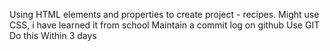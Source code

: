 Using HTML elements and properties to create project - recipes.
Might use CSS, i have learned it from school
Maintain a commit log on github
Use GIT
Do this Within 3 days
